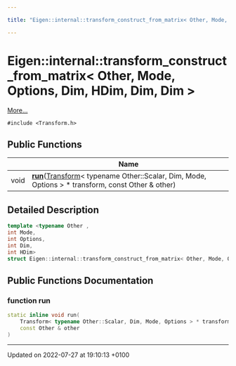 ```yaml
---

title: "Eigen::internal::transform_construct_from_matrix< Other, Mode, Options, Dim, HDim, Dim, Dim >"

---
```


# Eigen::internal::transform_construct_from_matrix< Other, Mode, Options, Dim, HDim, Dim, Dim >



 [More...](#detailed-description)


`#include <Transform.h>`

## Public Functions

|                | Name           |
| -------------- | -------------- |
| void | **[run](http://example.org/classes/structeigen_1_1internal_1_1transform__construct__from__matrix_3_01other_00_01mode_00_01options_0c1b7d53342be06a2670ea017363cec47/#function-run)**(<a href="http://example.org/classes/classeigen_1_1transform/">Transform</a>< typename Other::Scalar, Dim, Mode, Options > * transform, const Other & other) |

## Detailed Description

```cpp
template <typename Other ,
int Mode,
int Options,
int Dim,
int HDim>
struct Eigen::internal::transform_construct_from_matrix< Other, Mode, Options, Dim, HDim, Dim, Dim >;
```

## Public Functions Documentation

### function run

```cpp
static inline void run(
    Transform< typename Other::Scalar, Dim, Mode, Options > * transform,
    const Other & other
)
```


-------------------------------

Updated on 2022-07-27 at 19:10:13 +0100